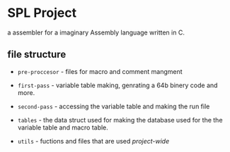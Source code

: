 # SPL Project
a assembler for a imaginary Assembly language written in C.

## file structure
- `pre-proccesor` - files for macro and comment mangment

- `first-pass` - variable table making, genrating a 64b binery code and more. 

- `second-pass` - accessing the variable table and making the run file

- `tables` - the data struct used for making the database used for the the variable table and macro table.

- `utils` - fuctions and files that are used *project-wide*
